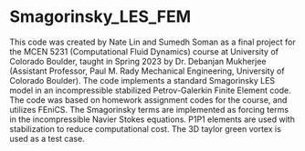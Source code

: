 # Smagorinsky_LES_FEM
This code was created by Nate Lin and Sumedh Soman as a final project for the MCEN 5231 (Computational Fluid Dynamics) course at University of Colorado Boulder, taught in Spring 2023 by Dr. Debanjan Mukherjee (Assistant Professor, Paul M. Rady Mechanical Engineering, University of Colorado Boulder). The code implements a standard Smagorinsky LES model in an incompressible stabilized Petrov-Galerkin Finite Element code. The code was based on homework assignment codes for the course, and utilizes FEniCS. 
The Smagorinsky terms are implemented as forcing terms in the incompressible Navier Stokes equations. P1P1 elements are used with stabilization to reduce computational cost. The 3D taylor green vortex is used as a test case.

